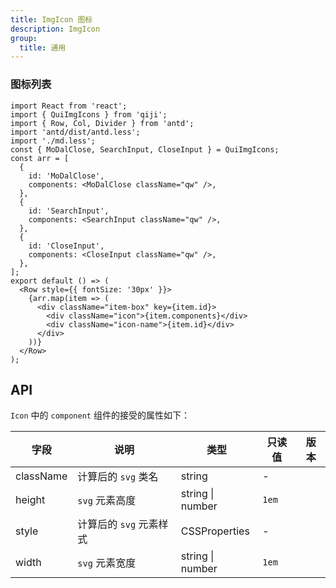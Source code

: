 ```yaml
---
title: ImgIcon 图标
description: ImgIcon
group:
  title: 通用
---
```




### 图标列表

```tsx
import React from 'react';
import { QuiImgIcons } from 'qiji';
import { Row, Col, Divider } from 'antd';
import 'antd/dist/antd.less';
import './md.less';
const { MoDalClose, SearchInput, CloseInput } = QuiImgIcons;
const arr = [
  {
    id: 'MoDalClose',
    components: <MoDalClose className="qw" />,
  },
  {
    id: 'SearchInput',
    components: <SearchInput className="qw" />,
  },
  {
    id: 'CloseInput',
    components: <CloseInput className="qw" />,
  },
];
export default () => (
  <Row style={{ fontSize: '30px' }}>
    {arr.map(item => (
      <div className="item-box" key={item.id}>
        <div className="icon">{item.components}</div>
        <div className="icon-name">{item.id}</div>
      </div>
    ))}
  </Row>
);
```

## API

`Icon` 中的 `component` 组件的接受的属性如下：

| 字段      | 说明                    | 类型             | 只读值 | 版本 |
| --------- | ----------------------- | ---------------- | ------ | ---- |
| className | 计算后的 `svg` 类名     | string           | -      |      |
| height    | `svg` 元素高度          | string \| number | `1em`  |      |
| style     | 计算后的 `svg` 元素样式 | CSSProperties    | -      |      |
| width     | `svg` 元素宽度          | string \| number | `1em`  |      |
